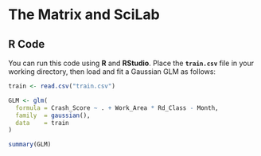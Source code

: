 # The Matrix and SciLab

## R Code

You can run this code using **R** and **RStudio**. Place the **`train.csv`** file in your working directory, then load and fit a Gaussian GLM as follows:

```r
train <- read.csv("train.csv")

GLM <- glm(
  formula = Crash_Score ~ . + Work_Area * Rd_Class - Month, 
  family  = gaussian(),
  data    = train
)

summary(GLM)
